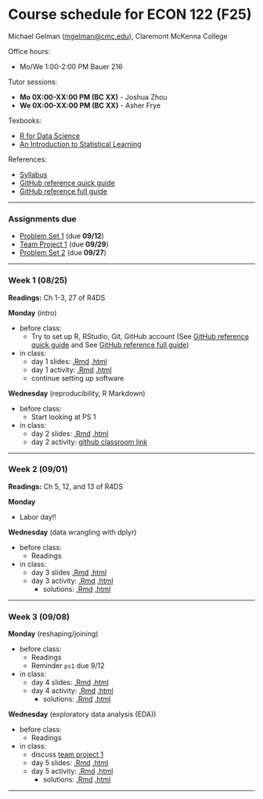 Course schedule for ECON 122 (F25)
================

Michael Gelman (<mgelman@cmc.edu>), Claremont McKenna College

Office hours:

- Mo/We 1:00-2:00 PM Bauer 216

Tutor sessions:

- **Mo 0X:00-XX:00 PM (BC XX)** - Joshua Zhou
- **We 0X:00-XX:00 PM (BC XX)** - Asher Frye

Texbooks:

- [R for Data Science](http://r4ds.had.co.nz/)
- [An Introduction to Statistical Learning](https://hastie.su.domains/ISLR2/ISLRv2_corrected_June_2023.pdf.download.html)

References:

-   [Syllabus](ECON122_F2025_DataScience_StatisticalLearning.pdf)
-   [GitHub reference quick guide](https://github.com/econ122-f25/github-classroom-for-students)
-   [GitHub reference full guide ](https://happygitwithr.com/index.html)

------------------------------------------------------------------------
### Assignments due

- [Problem Set 1]() (due **09/12**)
- [Team Project 1]() (due **09/29**)
- [Problem Set 2]() (due **09/27**)

------------------------------------------------------------------------

### Week 1 (08/25)

**Readings:** Ch 1-3, 27 of R4DS

**Monday** (intro) 
-   before class:
    - Try to set up R, RStudio, Git, GitHub account (See [GitHub reference quick guide](https://github.com/econ122-f25/github-classroom-for-students) and See [GitHub reference full guide](https://happygitwithr.com/index.html))
-   in class: 
    -   day 1 slides: [.Rmd](slides/day1.Rmd) [.html](https://econ122-f25.github.io/home/slides/day1.html)
    -   day 1 activity: [.Rmd](activity/day1_activity.Rmd) [.html](activity/day1_activity.md) 
    -   continue setting up software

**Wednesday** (reproducibility, R Markdown)
-   before class:
    -   Start looking at PS 1
-   in class: 
    -   day 2 slides: [.Rmd](slides/day1.Rmd) [.html](https://econ122-f25.github.io/home/slides/day2.html)
    -   day 2 activity: [github classroom link](https://classroom.github.com/a/iWzl8Kr0)
    
------------------------------------------------------------------------
### Week 2 (09/01)

**Readings:**  Ch 5, 12, and 13 of R4DS

**Monday** 

- Labor day!!

**Wednesday** (data wrangling with dplyr)

-   before class:
    -   Readings
-   in class: 
    -   day 3 slides [.Rmd](slides/day3_slides.Rmd) [.html](https://econ122-f25.github.io/home/slides/day3_slides.html)
    -   day 3 activity: [.Rmd](activities/day3_activity.Rmd) [.html](activities/day3_activity.md)
        -  solutions: [.Rmd](activities/solutions/day3_activity_sol.Rmd) [.html](activities/solutions/day3_activity_sol.md)

------------------------------------------------------------------------
### Week 3 (09/08)

**Monday** (reshaping/joining)

-   before class:
    - Readings
    - Reminder `ps1` due 9/12
-   in class: 
    -   day 4 slides: [.Rmd](slides/day4_slides.Rmd) [.html](https://econ122-f25.github.io/home/slides/day4.html)
    -   day 4 activity: [.Rmd](activity/day4_activity.Rmd) [.html](activity/day4_activity.md)
        -  solutions: [.Rmd](activity/solutions/day4_ggplotActivity_solution.Rmd) [.html](activities/solutions/day4_ggplotActivity_solution.md)

**Wednesday** (exploratory data analysis (EDA))

-   before class:
    -   Readings
-   in class: 
    -   discuss [team project 1](https://github.com/econ122-f25/teamproject1)
    -   day 5 slides: [.Rmd](docs/day5_moreggplotsSlides.Rmd) [.html](https://econ122-f25.github.io/home/day5_moreggplotsSlides.html)
    -   day 5 activity: [.Rmd](activities/day5_ggplotActivity_2.Rmd) [.html](activities/day5_ggplotActivity_2.md)
        -  solutions: [.Rmd](activities/solutions/day5_ggplotActivity_2_solution.Rmd) [.html](activities/solutions/day5_ggplotActivity_2_solution.md)

------------------------------------------------------------------------
